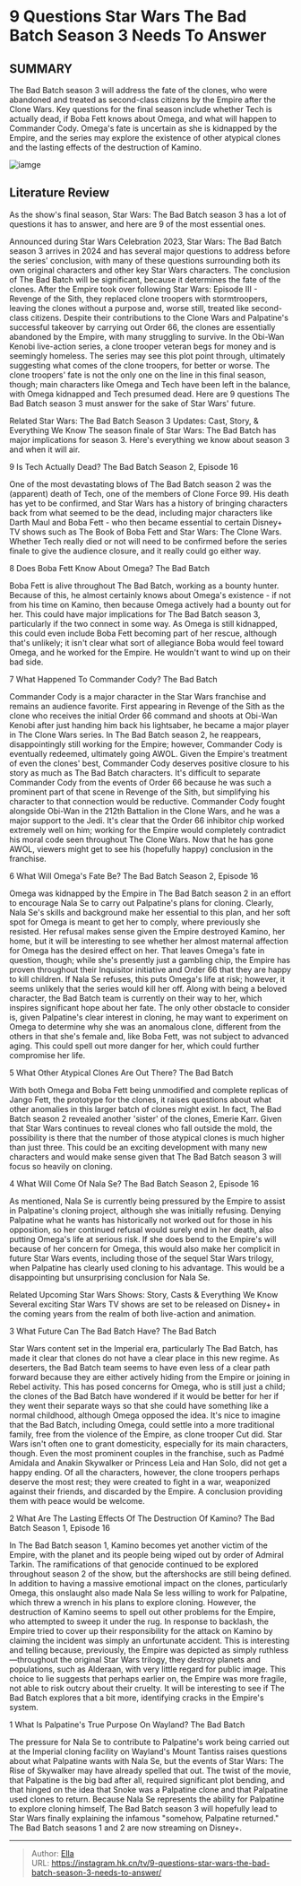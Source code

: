 # 9 Questions Star Wars The Bad Batch Season 3 Needs To Answer


## SUMMARY 


 The Bad Batch season 3 will address the fate of the clones, who were abandoned and treated as second-class citizens by the Empire after the Clone Wars. 
 Key questions for the final season include whether Tech is actually dead, if Boba Fett knows about Omega, and what will happen to Commander Cody. 
 Omega&#39;s fate is uncertain as she is kidnapped by the Empire, and the series may explore the existence of other atypical clones and the lasting effects of the destruction of Kamino. 

![iamge](https://static1.srcdn.com/wordpress/wp-content/uploads/2024/01/palpatine-bad-batch.jpg)

## Literature Review
As the show&#39;s final season, Star Wars: The Bad Batch season 3 has a lot of questions it has to answer, and here are 9 of the most essential ones.




Announced during Star Wars Celebration 2023, Star Wars: The Bad Batch season 3 arrives in 2024 and has several major questions to address before the series&#39; conclusion, with many of these questions surrounding both its own original characters and other key Star Wars characters. The conclusion of The Bad Batch will be significant, because it determines the fate of the clones. After the Empire took over following Star Wars: Episode III - Revenge of the Sith, they replaced clone troopers with stormtroopers, leaving the clones without a purpose and, worse still, treated like second-class citizens.
Despite their contributions to the Clone Wars and Palpatine&#39;s successful takeover by carrying out Order 66, the clones are essentially abandoned by the Empire, with many struggling to survive. In the Obi-Wan Kenobi live-action series, a clone trooper veteran begs for money and is seemingly homeless. The series may see this plot point through, ultimately suggesting what comes of the clone troopers, for better or worse. The clone troopers&#39; fate is not the only one on the line in this final season, though; main characters like Omega and Tech have been left in the balance, with Omega kidnapped and Tech presumed dead. Here are 9 questions The Bad Batch season 3 must answer for the sake of Star Wars&#39; future.
            
Related
 Star Wars: The Bad Batch Season 3 Updates: Cast, Story, &amp; Everything We Know 
The season finale of Star Wars: The Bad Batch has major implications for season 3. Here&#39;s everything we know about season 3 and when it will air.



 9  Is Tech Actually Dead? 
The Bad Batch Season 2, Episode 16
        

 One of the most devastating blows of The Bad Batch season 2 was the (apparent) death of Tech, one of the members of Clone Force 99. His death has yet to be confirmed, and Star Wars has a history of bringing characters back from what seemed to be the dead, including major characters like Darth Maul and Boba Fett - who then became essential to certain Disney&#43; TV shows such as The Book of Boba Fett and Star Wars: The Clone Wars. Whether Tech really died or not will need to be confirmed before the series finale to give the audience closure, and it really could go either way.





 8  Does Boba Fett Know About Omega? 
The Bad Batch
        

 Boba Fett is alive throughout The Bad Batch, working as a bounty hunter. Because of this, he almost certainly knows about Omega&#39;s existence - if not from his time on Kamino, then because Omega actively had a bounty out for her. This could have major implications for The Bad Batch season 3, particularly if the two connect in some way. As Omega is still kidnapped, this could even include Boba Fett becoming part of her rescue, although that&#39;s unlikely; it isn&#39;t clear what sort of allegiance Boba would feel toward Omega, and he worked for the Empire. He wouldn&#39;t want to wind up on their bad side.





 7  What Happened To Commander Cody? 
The Bad Batch
        

 Commander Cody is a major character in the Star Wars franchise and remains an audience favorite. First appearing in Revenge of the Sith as the clone who receives the initial Order 66 command and shoots at Obi-Wan Kenobi after just handing him back his lightsaber, he became a major player in The Clone Wars series. In The Bad Batch season 2, he reappears, disappointingly still working for the Empire; however, Commander Cody is eventually redeemed, ultimately going AWOL. Given the Empire&#39;s treatment of even the clones&#39; best, Commander Cody deserves positive closure to his story as much as The Bad Batch characters.
It&#39;s difficult to separate Commander Cody from the events of Order 66 because he was such a prominent part of that scene in Revenge of the Sith, but simplifying his character to that connection would be reductive. Commander Cody fought alongside Obi-Wan in the 212th Battalion in the Clone Wars, and he was a major support to the Jedi. It&#39;s clear that the Order 66 inhibitor chip worked extremely well on him; working for the Empire would completely contradict his moral code seen throughout The Clone Wars. Now that he has gone AWOL, viewers might get to see his (hopefully happy) conclusion in the franchise.




 6  What Will Omega&#39;s Fate Be? 
The Bad Batch Season 2, Episode 16


Omega was kidnapped by the Empire in The Bad Batch season 2 in an effort to encourage Nala Se to carry out Palpatine&#39;s plans for cloning. Clearly, Nala Se&#39;s skills and background make her essential to this plan, and her soft spot for Omega is meant to get her to comply, where previously she resisted. Her refusal makes sense given the Empire destroyed Kamino, her home, but it will be interesting to see whether her almost maternal affection for Omega has the desired effect on her. That leaves Omega&#39;s fate in question, though; while she&#39;s presently just a gambling chip, the Empire has proven throughout their Inquisitor initiative and Order 66 that they are happy to kill children.
If Nala Se refuses, this puts Omega&#39;s life at risk; however, it seems unlikely that the series would kill her off. Along with being a beloved character, the Bad Batch team is currently on their way to her, which inspires significant hope about her fate. The only other obstacle to consider is, given Palpatine&#39;s clear interest in cloning, he may want to experiment on Omega to determine why she was an anomalous clone, different from the others in that she&#39;s female and, like Boba Fett, was not subject to advanced aging. This could spell out more danger for her, which could further compromise her life.





 5  What Other Atypical Clones Are Out There? 
The Bad Batch
        

 With both Omega and Boba Fett being unmodified and complete replicas of Jango Fett, the prototype for the clones, it raises questions about what other anomalies in this larger batch of clones might exist. In fact, The Bad Batch season 2 revealed another &#39;sister&#39; of the clones, Emerie Karr. Given that Star Wars continues to reveal clones who fall outside the mold, the possibility is there that the number of those atypical clones is much higher than just three. This could be an exciting development with many new characters and would make sense given that The Bad Batch season 3 will focus so heavily on cloning.





 4  What Will Come Of Nala Se? 
The Bad Batch Season 2, Episode 16
        

 As mentioned, Nala Se is currently being pressured by the Empire to assist in Palpatine&#39;s cloning project, although she was initially refusing. Denying Palpatine what he wants has historically not worked out for those in his opposition, so her continued refusal would surely end in her death, also putting Omega&#39;s life at serious risk. If she does bend to the Empire&#39;s will because of her concern for Omega, this would also make her complicit in future Star Wars events, including those of the sequel Star Wars trilogy, when Palpatine has clearly used cloning to his advantage. This would be a disappointing but unsurprising conclusion for Nala Se.
            
Related
 Upcoming Star Wars Shows: Story, Casts &amp; Everything We Know 
Several exciting Star Wars TV shows are set to be released on Disney&#43; in the coming years from the realm of both live-action and animation.




 3  What Future Can The Bad Batch Have? 
The Bad Batch


Star Wars content set in the Imperial era, particularly The Bad Batch, has made it clear that clones do not have a clear place in this new regime. As deserters, the Bad Batch team seems to have even less of a clear path forward because they are either actively hiding from the Empire or joining in Rebel activity. This has posed concerns for Omega, who is still just a child; the clones of the Bad Batch have wondered if it would be better for her if they went their separate ways so that she could have something like a normal childhood, although Omega opposed the idea.
It&#39;s nice to imagine that the Bad Batch, including Omega, could settle into a more traditional family, free from the violence of the Empire, as clone trooper Cut did. Star Wars isn&#39;t often one to grant domesticity, especially for its main characters, though. Even the most prominent couples in the franchise, such as Padmé Amidala and Anakin Skywalker or Princess Leia and Han Solo, did not get a happy ending. Of all the characters, however, the clone troopers perhaps deserve the most rest; they were created to fight in a war, weaponized against their friends, and discarded by the Empire. A conclusion providing them with peace would be welcome.





 2  What Are The Lasting Effects Of The Destruction Of Kamino? 
The Bad Batch Season 1, Episode 16
        

In The Bad Batch season 1, Kamino becomes yet another victim of the Empire, with the planet and its people being wiped out by order of Admiral Tarkin. The ramifications of that genocide continued to be explored throughout season 2 of the show, but the aftershocks are still being defined. In addition to having a massive emotional impact on the clones, particularly Omega, this onslaught also made Nala Se less willing to work for Palpatine, which threw a wrench in his plans to explore cloning. However, the destruction of Kamino seems to spell out other problems for the Empire, who attempted to sweep it under the rug.
In response to backlash, the Empire tried to cover up their responsibility for the attack on Kamino by claiming the incident was simply an unfortunate accident. This is interesting and telling because, previously, the Empire was depicted as simply ruthless—throughout the original Star Wars trilogy, they destroy planets and populations, such as Alderaan, with very little regard for public image. This choice to lie suggests that perhaps earlier on, the Empire was more fragile, not able to risk outcry about their cruelty. It will be interesting to see if The Bad Batch explores that a bit more, identifying cracks in the Empire&#39;s system.





 1  What Is Palpatine&#39;s True Purpose On Wayland? 
The Bad Batch
        

The pressure for Nala Se to contribute to Palpatine&#39;s work being carried out at the Imperial cloning facility on Wayland&#39;s Mount Tantiss raises questions about what Palpatine wants with Nala Se, but the events of Star Wars: The Rise of Skywalker may have already spelled that out. The twist of the movie, that Palpatine is the big bad after all, required significant plot bending, and that hinged on the idea that Snoke was a Palpatine clone and that Palpatine used clones to return. Because Nala Se represents the ability for Palpatine to explore cloning himself, The Bad Batch season 3 will hopefully lead to Star Wars finally explaining the infamous &#34;somehow, Palpatine returned.&#34;
The Bad Batch seasons 1 and 2 are now streaming on Disney&#43;. 


---

> Author: [Ella](https://instagram.hk.cn/)  
> URL: https://instagram.hk.cn/tv/9-questions-star-wars-the-bad-batch-season-3-needs-to-answer/  

